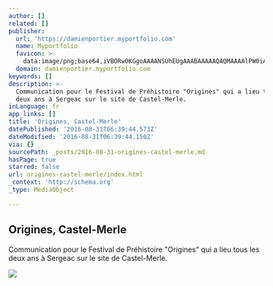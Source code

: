 ```yaml
---
author: []
related: []
publisher:
  url: 'https://damienportier.myportfolio.com'
  name: Myportfolio
  favicon: >-
    data:image/png;base64,iVBORw0KGgoAAAANSUhEUgAAABAAAAAQAQMAAAAlPW0iAAAABGdBTUEAALGPC/xhBQAAAAFzUkdCAK7OHOkAAAADUExURUxpcU3H2DoAAAABdFJOUwBA5thmAAAADElEQVQI12NgIA0AAAAwAAHHqoWOAAAAAElFTkSuQmCC
  domain: damienportier.myportfolio.com
keywords: []
description: >-
  Communication pour le Festival de Préhistoire "Origines" qui a lieu tous les
  deux ans à Sergeac sur le site de Castel-Merle.
inLanguage: fr
app_links: []
title: 'Origines, Castel-Merle'
datePublished: '2016-08-31T06:39:44.573Z'
dateModified: '2016-08-31T06:39:44.150Z'
via: {}
sourcePath: _posts/2016-08-31-origines-castel-merle.md
hasPage: true
starred: false
url: origines-castel-merle/index.html
_context: 'http://schema.org'
_type: MediaObject

---
```

<article style=""><h1>Origines, Castel-Merle</h1><p>Communication pour le Festival de Préhistoire "Origines" qui a lieu tous les deux ans à Sergeac sur le site de Castel-Merle.</p><img src="https://mir-s3-cdn-cf.behance.net/project_modules/fs/9136ae8126519.575181f3585eb.jpg" /></article>